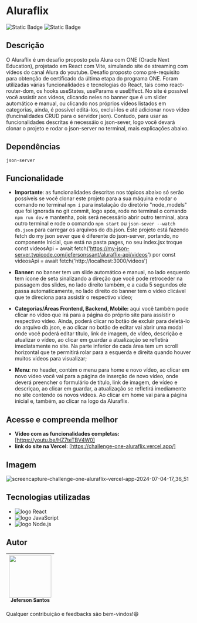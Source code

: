 # Aluraflix

![Static Badge](https://img.shields.io/badge/dependency-json_server-orange) ![Static Badge](https://img.shields.io/badge/realese_date-Jully-orange)
 
## Descrição
O Aluraflix é um desafio proposto pela Alura com ONE (Oracle Next Education), projetado em React com Vite, simulando site de streaming com vídeos do canal Alura do youtube. Desafio proposto como pré-requisito para obtenção de certificado da última etapa do programa ONE. Foram utilizadas várias funcionalidades e tecnologias do React, tais como react-router-dom, os hooks useStates, useParams e useEffect. No site é possível você assistir aos vídeos, clicando neles no banner que é um slider automático e manual, ou clicando nos próprios vídeos listados em categorias, ainda, é possível editá-los, excluí-los e até adicionar novo vídeo (funcinalidades CRUD para o servidor json). Contudo, para usar as funcionalidades descritas é necessáio o json-sever, logo você devará clonar o projeto e rodar o json-server no terminal, mais explicações abaixo.

## Dependências 
`json-server`

## Funcionalidade
* **Importante**: as funcionalidades descritas nos tópicos abaixo só serão possíveis se você clonar este projeto para a sua máquina e rodar o comando no terminal `npm i` para instalação do diretório "node_models" que foi ignorada no git commit, logo após, rode no terminal o comando `npm run dev` e mantenha, pois será necessário abrir outro terminal, abra outro terminal e rode o comando `npm start` ou `json-sever --watch db.json` para carregar os arquivos do db.json. Este projeto está fazendo fetch do my json sever que é diferente do json-server, portando, no componente Inicial, que está na pasta pages, no seu index.jsx troque const videosApi = await fetch('https://my-json-server.typicode.com/jefersonssant/aluraflix-api/videos') por const videosApi = await fetch('http://localhost:3000/videos')
  
* **Banner:** no banner tem um slide automático e manual, no lado esquerdo tem ícone de seta sinalizando a direção que você pode retroceder na passagem dos slides, no lado direito também, e a cada 5 segundos ele passa automaticamente, no lado direito do banner tem o vídeo clicável que te direciona para assistir o respectivo vídeo;
  
* **Categorias/Áreas Frontend, Backend, Mobile:** aqui você também pode clicar no vídeo que irá para a página do próprio site para assistir o respectivo vídeo. Ainda, poderá clicar no botão de excluir para deletá-lo do arquivo db.json, e ao clicar no botão de editar vai abrir uma modal onde você poderá editar título, link de imagem, de vídeo, descrição e atualizar o vídeo, ao clicar em guardar a atualização se refletirá imediatamente no site. Na parte inferior de cada área tem um scroll horizontal que te permitirá rolar para a esquerda e direita quando houver muitos vídeos para visualizar;
  
* **Menu**: no header, contém o menu para home e novo vídeo, ao clicar em novo vídeo você vai para a página de inserção de novo vídeo, onde deverá preencher o formulário de título, link de imagem, de vídeo e descriçao, ao clicar em guardar, a atualização se refletirá imediamente no site contendo os novos vídeos. Ao clicar em home vai para a página inicial e, também, ao clicar na logo da Aluraflix.

## Acesse e compreenda melhor
* **Vídeo com as funcionalidades completas:** [https://youtu.be/HZ7teTBV4W0]
* **link do site na Vercel**: [https://challenge-one-aluraflix.vercel.app/]
## Imagem
![screencapture-challenge-one-aluraflix-vercel-app-2024-07-04-17_36_51](https://github.com/jefersonssant/challenge-one-aluraflix/assets/133176621/f0443387-144f-4b55-a9e9-ea0f948f351b)

## Tecnologias utilizadas
* <img src="https://img.shields.io/badge/React-20232A?style=for-the-badge&logo=react&logoColor=61DAFB" alt="logo React"/>
* <img src="https://img.shields.io/badge/JavaScript-323330?style=for-the-badge&logo=javascript&logoColor=F7DF1E" alt="logo JavaScript">
* <img src="https://img.shields.io/badge/Node.js-43853D?style=for-the-badge&logo=node.js&logoColor=white" alt="logo Node.js">
## Autor
| [<img loading="lazy" src="https://avatars.githubusercontent.com/u/133176621?v=4" width=115><br><sub text-decoration="none">Jeferson Santos</sub>](https://github.com/jefersonssant) |
| :---: |

Qualquer contribuição e feedbacks são bem-vindos!😄
